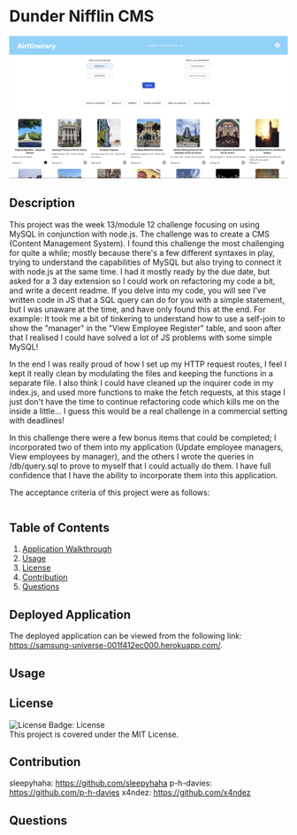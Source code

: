 # Dunder Nifflin CMS

![Screenshot of application](./assets/screenshot.png)

## Description
This project was the week 13/module 12 challenge focusing on using MySQL in conjunction with node.js.  The challenge was to create a CMS (Content Management System). I found this challenge the most challenging for quite a while; mostly because there's a few different syntaxes in play, trying to understand the capabilities of MySQL but also trying to connect it with node.js at the same time.  I had it mostly ready by the due date, but asked for a 3 day extension so I could work on refactoring my code a bit, and write a decent readme.  If you delve into my code, you will see I've written code in JS that a SQL query can do for you with a simple statement, but I was unaware at the time, and have only found this at the end.  For example:  It took me a bit of tinkering to understand how to use a self-join to show the "manager" in the "View Employee Register" table, and soon after that I realised I could have solved a lot of JS problems with some simple MySQL!

In the end I was really proud of how I set up my HTTP request routes, I feel I kept it really clean by modulating the files and keeping the functions in a separate file.  I also think I could have cleaned up the inquirer code in my index.js, and used more functions to make the fetch requests, at this stage I just don't have the time to continue refactoring code which kills me on the inside a little... I guess this would be a real challenge in a commercial setting with deadlines!

In this challenge there were a few bonus items that could be completed; I incorporated two of them into my application (Update employee managers, View employees by manager), and the others I wrote the queries in /db/query.sql to prove to myself that I could actually do them.  I have full confidence that I have the ability to incorporate them into this application.

The acceptance criteria of this project were as follows:

```md

```

## Table of Contents

1. [Application Walkthrough](#application-walkthrough)
2. [Usage](#usage)
3. [License](#license)
4. [Contribution](#contribution)
5. [Questions](#questions)

## Deployed Application
The deployed application can be viewed from the following link: <https://samsung-universe-001f412ec000.herokuapp.com/>.

## Usage


## License
![License Badge: License](https://img.shields.io/badge/License-MIT-blue)<br>
This project is covered under the MIT License.

## Contribution
sleepyhaha: <https://github.com/sleepyhaha>
p-h-davies: <https://github.com/p-h-davies>
x4ndez: <https://github.com/x4ndez>

## Questions
<!-- Questions may be directed to my LinkedIn: <https://www.linkedin.com/in/alexandernanfro/>. -->